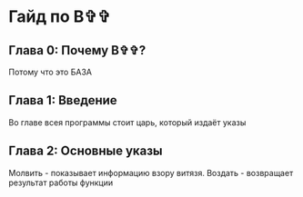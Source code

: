 # Гайд по В✞✞

## Глава 0: Почему В✞✞?
Потому что это БАЗА

## Глава 1: Введение
Во главе всея программы стоит царь, который издаёт указы

## Глава 2: Основные указы
Молвить - показывает информацию взору витязя.
Воздать - возвращает результат работы функции
